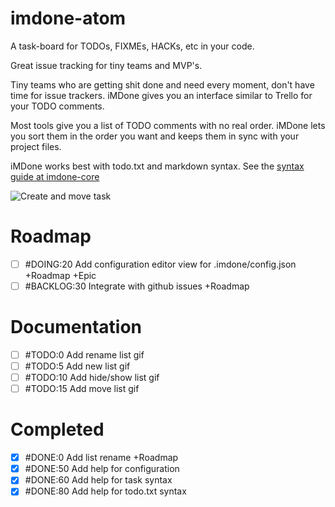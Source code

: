 # imdone-atom

A task-board for TODOs, FIXMEs, HACKs, etc in your code.

Great issue tracking for tiny teams and MVP's.

Tiny teams who are getting shit done and need every moment, don't have time for issue trackers.  iMDone gives you an interface similar to Trello for your TODO comments.

Most tools give you a list of TODO comments with no real order.  iMDone lets you sort them in the order you want and keeps them in sync with your project files.

iMDone works best with todo.txt and markdown syntax.  See the [syntax guide at imdone-core](https://github.com/imdone/imdone-core#task-formats)

![Create and move task](https://cloud.githubusercontent.com/assets/233505/8939831/6abf146a-352c-11e5-8689-96dd57d5433e.gif)

# Roadmap
- [ ] #DOING:20 Add configuration editor view for .imdone/config.json +Roadmap +Epic
- [ ] #BACKLOG:30 Integrate with github issues +Roadmap

# Documentation
- [ ] #TODO:0 Add rename list gif
- [ ] #TODO:5 Add new list gif
- [ ] #TODO:10 Add hide/show list gif
- [ ] #TODO:15 Add move list gif

# Completed
- [x] #DONE:0 Add list rename +Roadmap
- [x] #DONE:50 Add help for configuration
- [x] #DONE:60 Add help for task syntax
- [x] #DONE:80 Add help for todo.txt syntax
